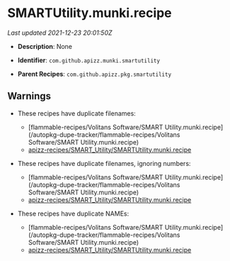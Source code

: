 # SMARTUtility.munki.recipe

_Last updated 2021-12-23 20:01:50Z_

- **Description**: None

- **Identifier**: `com.github.apizz.munki.smartutility`

- **Parent Recipes**: `com.github.apizz.pkg.smartutility`


## Warnings

- These recipes have duplicate filenames:
    - [flammable-recipes/Volitans Software/SMART Utility.munki.recipe](/autopkg-dupe-tracker/flammable-recipes/Volitans Software/SMART Utility.munki.recipe)
    - [apizz-recipes/SMART_Utility/SMARTUtility.munki.recipe](/autopkg-dupe-tracker/apizz-recipes/SMART_Utility/SMARTUtility.munki.recipe)

- These recipes have duplicate filenames, ignoring numbers:
    - [flammable-recipes/Volitans Software/SMART Utility.munki.recipe](/autopkg-dupe-tracker/flammable-recipes/Volitans Software/SMART Utility.munki.recipe)
    - [apizz-recipes/SMART_Utility/SMARTUtility.munki.recipe](/autopkg-dupe-tracker/apizz-recipes/SMART_Utility/SMARTUtility.munki.recipe)

- These recipes have duplicate NAMEs:
    - [flammable-recipes/Volitans Software/SMART Utility.munki.recipe](/autopkg-dupe-tracker/flammable-recipes/Volitans Software/SMART Utility.munki.recipe)
    - [apizz-recipes/SMART_Utility/SMARTUtility.munki.recipe](/autopkg-dupe-tracker/apizz-recipes/SMART_Utility/SMARTUtility.munki.recipe)